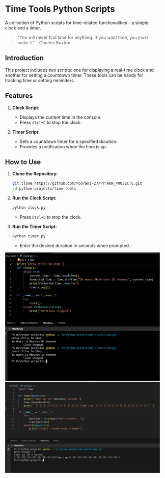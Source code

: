 # Time Tools Python Scripts


A collection of Python scripts for time-related functionalities - a simple clock and a timer.


> "You will never find time for anything. If you want time, you must make it." - Charles Buxton

## Introduction

This project includes two scripts: one for displaying a real-time clock and another for setting a countdown timer. These tools can be handy for tracking time or setting reminders.

## Features

1. **Clock Script:**
    - Displays the current time in the console.
    - Press `Ctrl+C` to stop the clock.

2. **Timer Script:**
    - Sets a countdown timer for a specified duration.
    - Provides a notification when the time is up.

## How to Use

1. **Clone the Repository:**
    ```bash
    git clone https://github.com/Poorani-27/PYTHON_PROJECTS.git
    cd python-projects/time-tools
    ```

2. **Run the Clock Script:**
    ```bash
    python clock.py
    ```
    - Press `Ctrl+C` to stop the clock.

3. **Run the Timer Script:**
    ```bash
    python timer.py
    ```
    - Enter the desired duration in seconds when prompted.


![](clock.png)
![](Untitled.png)